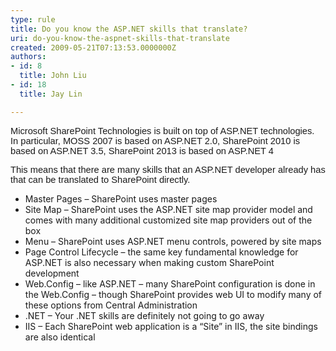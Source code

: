 ```yaml
---
type: rule
title: Do you know the ASP.NET skills that translate?
uri: do-you-know-the-aspnet-skills-that-translate
created: 2009-05-21T07:13:53.0000000Z
authors:
- id: 8
  title: John Liu
- id: 18
  title: Jay Lin

---
```




<span class='intro'> 
  <span lang="EN-AU" style="font-family&#58;calibri, sans-serif;font-size&#58;11pt;">Microsoft SharePoint Technologies is built on top of ASP.NET technologies.&#160; In particular, MOSS 2007 is based on ASP.NET 2.0, SharePoint 2010 is based on ASP.NET 3.5, SharePoint 2013 is based on ASP.NET 4</span> </span>


  <p>
    <span lang="EN-AU" style="font-family&#58;calibri, sans-serif;font-size&#58;11pt;">This means that there are many skills that an ASP.NET developer already has that can be translated to SharePoint directly.</span>
  </p>
<ul>
    <li>Master Pages – SharePoint uses master pages </li>
    <li>Site Map – SharePoint uses the ASP.NET site map provider model and comes with many additional customized site map providers out of the box</li>
    <li>Menu – SharePoint uses ASP.NET menu controls, powered by site maps</li>
    <li>Page Control Lifecycle – the same key fundamental knowledge for ASP.NET is also necessary when making custom SharePoint development</li>
    <li>Web.Config – like ASP.NET – many SharePoint configuration is done in the Web.Config – though SharePoint provides web UI to modify many of these options from Central Administration</li>
    <li>.NET – Your .NET skills are definitely not going to go away</li>
    <li>IIS – Each SharePoint web application is a “Site” in IIS, the site bindings are also identical</li>
</ul>



